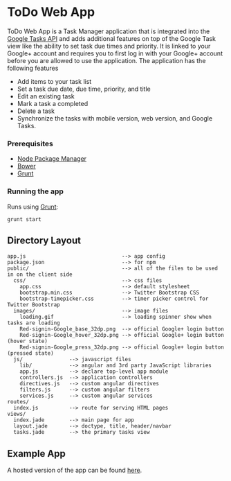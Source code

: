 # ToDo Web App

ToDo Web App is a Task Manager application that is integrated into the [Google Tasks API](https://developers.google.com/google-apps/tasks/)
and adds additional features on top of the Google Task view like the ability to set task due times
and priority. It is linked to your Google+ account and requires you to first log in with your Google+
account before you are allowed to use the application. The application has the following features

- Add items to your task list
- Set a task due date, due time, priority, and title
- Edit an existing task
- Mark a task a completed
- Delete a task
- Synchronize the tasks with mobile version, web version, and Google Tasks.

### Prerequisites

- [Node Package Manager](https://www.npmjs.org/)
- [Bower](http://bower.io/)
- [Grunt](http://gruntjs.com/getting-started)

### Running the app

Runs using [Grunt](http://gruntjs.com/getting-started):

    grunt start

## Directory Layout
    
    app.js                               --> app config
    package.json                         --> for npm
    public/                              --> all of the files to be used in on the client side
      css/                               --> css files
        app.css                          --> default stylesheet
        bootstrap.min.css                --> Twitter Bootstrap CSS
        bootstrap-timepicker.css         --> timer picker control for Twitter Bootstrap
      images/                            --> image files
        loading.gif                      --> loading spinner show when tasks are loading
        Red-signin-Google_base_32dp.png  --> official Google+ login button
        Red-signin-Google_hover_32dp.png --> official Google+ login button (hover state)
        Red-signin-Google_press_32dp.png --> official Google+ login button (pressed state)
      js/               --> javascript files
        lib/            --> angular and 3rd party JavaScript libraries
        app.js          --> declare top-level app module
        controllers.js  --> application controllers
        directives.js   --> custom angular directives
        filters.js      --> custom angular filters
        services.js     --> custom angular services
    routes/
      index.js          --> route for serving HTML pages
    views/
      index.jade        --> main page for app
      layout.jade       --> doctype, title, header/navbar
      tasks.jade        --> the primary tasks view

## Example App

A hosted version of the app can be found [here](http://powerful-everglades-4337.herokuapp.com/).
